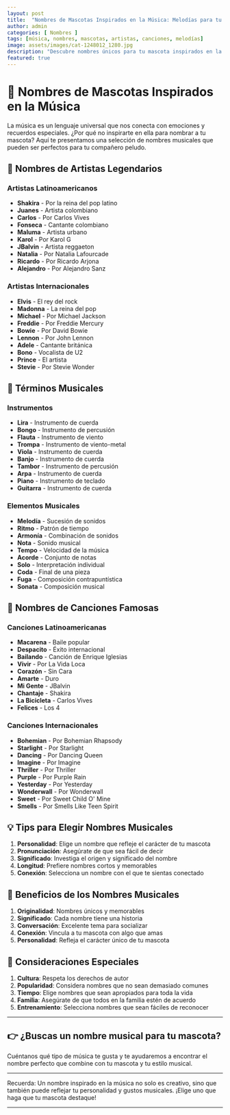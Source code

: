 ```yaml
---
layout: post
title:  "Nombres de Mascotas Inspirados en la Música: Melodías para tu Compañero"
author: admin
categories: [ Nombres ]
tags: [música, nombres, mascotas, artistas, canciones, melodías]
image: assets/images/cat-1248012_1280.jpg
description: "Descubre nombres únicos para tu mascota inspirados en la música, desde artistas legendarios hasta términos musicales"
featured: true
---
```

# 🎵 Nombres de Mascotas Inspirados en la Música

La música es un lenguaje universal que nos conecta con emociones y recuerdos especiales. ¿Por qué no inspirarte en ella para nombrar a tu mascota? Aquí te presentamos una selección de nombres musicales que pueden ser perfectos para tu compañero peludo.

## 🎸 Nombres de Artistas Legendarios

### Artistas Latinoamericanos
- **Shakira** - Por la reina del pop latino
- **Juanes** - Artista colombiano
- **Carlos** - Por Carlos Vives
- **Fonseca** - Cantante colombiano
- **Maluma** - Artista urbano
- **Karol** - Por Karol G
- **JBalvin** - Artista reggaeton
- **Natalia** - Por Natalia Lafourcade
- **Ricardo** - Por Ricardo Arjona
- **Alejandro** - Por Alejandro Sanz

### Artistas Internacionales
- **Elvis** - El rey del rock
- **Madonna** - La reina del pop
- **Michael** - Por Michael Jackson
- **Freddie** - Por Freddie Mercury
- **Bowie** - Por David Bowie
- **Lennon** - Por John Lennon
- **Adele** - Cantante británica
- **Bono** - Vocalista de U2
- **Prince** - El artista
- **Stevie** - Por Stevie Wonder

## 🎹 Términos Musicales

### Instrumentos
- **Lira** - Instrumento de cuerda
- **Bongo** - Instrumento de percusión
- **Flauta** - Instrumento de viento
- **Trompa** - Instrumento de viento-metal
- **Viola** - Instrumento de cuerda
- **Banjo** - Instrumento de cuerda
- **Tambor** - Instrumento de percusión
- **Arpa** - Instrumento de cuerda
- **Piano** - Instrumento de teclado
- **Guitarra** - Instrumento de cuerda

### Elementos Musicales
- **Melodía** - Sucesión de sonidos
- **Ritmo** - Patrón de tiempo
- **Armonía** - Combinación de sonidos
- **Nota** - Sonido musical
- **Tempo** - Velocidad de la música
- **Acorde** - Conjunto de notas
- **Solo** - Interpretación individual
- **Coda** - Final de una pieza
- **Fuga** - Composición contrapuntística
- **Sonata** - Composición musical

## 🎼 Nombres de Canciones Famosas

### Canciones Latinoamericanas
- **Macarena** - Baile popular
- **Despacito** - Éxito internacional
- **Bailando** - Canción de Enrique Iglesias
- **Vivir** - Por La Vida Loca
- **Corazón** - Sin Cara
- **Amarte** - Duro
- **Mi Gente** - JBalvin
- **Chantaje** - Shakira
- **La Bicicleta** - Carlos Vives
- **Felices** - Los 4

### Canciones Internacionales
- **Bohemian** - Por Bohemian Rhapsody
- **Starlight** - Por Starlight
- **Dancing** - Por Dancing Queen
- **Imagine** - Por Imagine
- **Thriller** - Por Thriller
- **Purple** - Por Purple Rain
- **Yesterday** - Por Yesterday
- **Wonderwall** - Por Wonderwall
- **Sweet** - Por Sweet Child O' Mine
- **Smells** - Por Smells Like Teen Spirit

## 💡 Tips para Elegir Nombres Musicales

1. **Personalidad**: Elige un nombre que refleje el carácter de tu mascota
2. **Pronunciación**: Asegúrate de que sea fácil de decir
3. **Significado**: Investiga el origen y significado del nombre
4. **Longitud**: Prefiere nombres cortos y memorables
5. **Conexión**: Selecciona un nombre con el que te sientas conectado

## 🌟 Beneficios de los Nombres Musicales

1. **Originalidad**: Nombres únicos y memorables
2. **Significado**: Cada nombre tiene una historia
3. **Conversación**: Excelente tema para socializar
4. **Conexión**: Vincula a tu mascota con algo que amas
5. **Personalidad**: Refleja el carácter único de tu mascota

## 📝 Consideraciones Especiales

1. **Cultura**: Respeta los derechos de autor
2. **Popularidad**: Considera nombres que no sean demasiado comunes
3. **Tiempo**: Elige nombres que sean apropiados para toda la vida
4. **Familia**: Asegúrate de que todos en la familia estén de acuerdo
5. **Entrenamiento**: Selecciona nombres que sean fáciles de reconocer

---

## 👉 ¿Buscas un nombre musical para tu mascota?

Cuéntanos qué tipo de música te gusta y te ayudaremos a encontrar el nombre perfecto que combine con tu mascota y tu estilo musical.

---

Recuerda: Un nombre inspirado en la música no solo es creativo, sino que también puede reflejar tu personalidad y gustos musicales. ¡Elige uno que haga que tu mascota destaque!

--- 